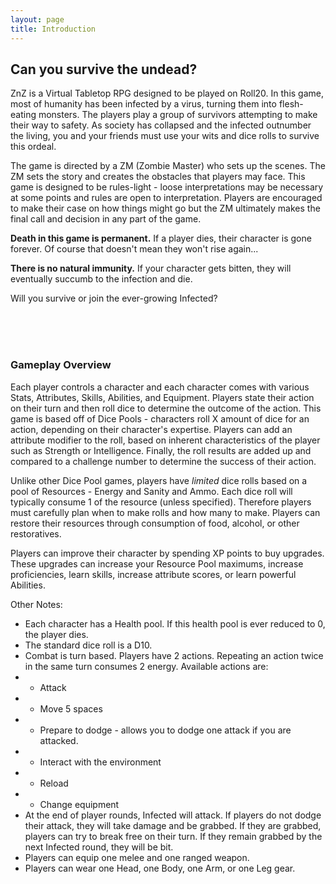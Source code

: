 ```yaml
---
layout: page
title: Introduction
---
```


## Can you survive the undead? ##

ZnZ is a Virtual Tabletop RPG designed to be played on Roll20. In this game, most of humanity has been infected by a virus, turning them into flesh-eating monsters. The players play a group of survivors attempting to make their way to safety. As society has collapsed and the infected outnumber the living, you and your friends must use your wits and dice rolls to survive this ordeal.


The game is directed by a ZM (Zombie Master) who sets up the scenes.  The ZM sets the story and creates the obstacles that players may face. This game is designed to be rules-light - loose interpretations may be necessary at some points and rules are open to interpretation. Players are encouraged to make their case on how things might go but the ZM ultimately makes the final call and decision in any part of the game.

**Death in this game is permanent.** If a player dies, their character is gone forever. Of course that doesn't mean they won't rise again...

**There is no natural immunity.** If your character gets bitten, they will eventually succumb to the infection and die. 

Will you survive or join the ever-growing Infected?

<br/><br/><br/>



### Gameplay Overview ###


Each player controls a character and each character comes with various Stats, Attributes, Skills, Abilities, and Equipment. Players state their action on their turn and then roll dice to determine the outcome of the action. This game is based off of Dice Pools - characters roll X amount of dice for an action, depending on their character's expertise. Players can add an attribute modifier to the roll, based on inherent characteristics of the player such as Strength or Intelligence. Finally, the roll results are added up and compared to a challenge number to determine the success of their action.

Unlike other Dice Pool games, players have *limited* dice rolls based on a pool of Resources - Energy and Sanity and Ammo. Each dice roll will typically consume 1 of the resource (unless specified). Therefore players must carefully plan when to make rolls and how many to make. Players can restore their resources through consumption of food, alcohol, or other restoratives.

Players can improve their character by spending XP points to buy upgrades. These upgrades can increase your Resource Pool maximums, increase proficiencies, learn skills, increase attribute scores, or learn powerful Abilities. 

Other Notes:


- Each character has a Health pool. If this health pool is ever reduced to 0, the player dies.
- The standard dice roll is a D10.
- Combat is turn based. Players have 2 actions. Repeating an action twice in the same turn consumes 2 energy. Available actions are:
- - Attack
- - Move 5 spaces
- - Prepare to dodge - allows you to dodge one attack if you are attacked.
- - Interact with the environment
- - Reload
- - Change equipment
- At the end of player rounds, Infected will attack. If players do not dodge their attack, they will take damage and be grabbed. If they are grabbed, players can try to break free on their turn. If they remain grabbed by the next Infected round, they will be bit.
- Players can equip one melee and one ranged weapon.
- Players can wear one Head, one Body, one Arm, or one Leg gear.






